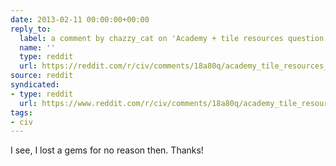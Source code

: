 ```yaml
---
date: 2013-02-11 00:00:00+00:00
reply_to:
  label: a comment by chazzy_cat on 'Academy + tile resources question' on /r/civ
  name: ''
  type: reddit
  url: https://reddit.com/r/civ/comments/18a80q/academy_tile_resources_question/c8d07h3/
source: reddit
syndicated:
- type: reddit
  url: https://www.reddit.com/r/civ/comments/18a80q/academy_tile_resources_question/c8d0fzf/
tags:
- civ
---
```


I see, I lost a gems for no reason then. Thanks!